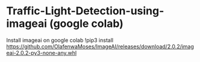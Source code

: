 # Traffic-Light-Detection-using-imageai (google colab)

Install imageai on google colab
!pip3 install https://github.com/OlafenwaMoses/ImageAI/releases/download/2.0.2/imageai-2.0.2-py3-none-any.whl




